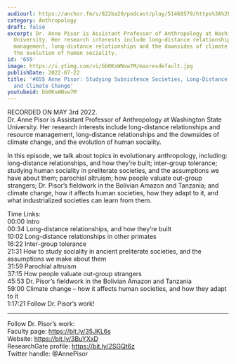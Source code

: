```yaml
---
audiourl: https://anchor.fm/s/822ba20/podcast/play/51468579/https%3A%2F%2Fd3ctxlq1ktw2nl.cloudfront.net%2Fstaging%2F2022-4-3%2F699dc136-7811-a965-cb6b-e1958c337185.m4a
category: Anthropology
draft: false
excerpt: Dr. Anne Pisor is Assistant Professor of Anthropology at Washington State
  University. Her research interests include long-distance relationships and resource
  management, long-distance relationships and the downsides of climate change, and
  the evolution of human sociality.
id: '655'
image: https://i.ytimg.com/vi/bb0KsWNvw7M/maxresdefault.jpg
publishDate: 2022-07-22
title: '#655 Anne Pisor: Studying Subsistence Societies, Long-Distance Relationships,
  and Climate Change'
youtubeid: bb0KsWNvw7M
---
```

<div class="timelinks">

RECORDED ON MAY 3rd 2022.  
Dr. Anne Pisor is Assistant Professor of Anthropology at Washington State University. Her research interests include long-distance relationships and resource management, long-distance relationships and the downsides of climate change, and the evolution of human sociality.

In this episode, we talk about topics in evolutionary anthropology, including: long-distance relationships, and how they’re built; inter-group tolerance; studying human sociality in preliterate societies, and the assumptions we have about them; parochial altruism; how people valuate out-group strangers; Dr. Pisor’s fieldwork in the Bolivian Amazon and Tanzania; and climate change, how it affects human societies, how they adapt to it, and what industrialized societies can learn from them.

Time Links:  
<time>00:00</time> Intro  
<time>00:34</time> Long-distance relationships, and how they’re built  
<time>10:02</time> Long-distance relationships in other primates  
<time>16:22</time> Inter-group tolerance  
<time>21:31</time> How to study sociality in ancient preliterate societies, and the assumptions we make about them  
<time>31:59</time> Parochial altruism  
<time>37:15</time> How people valuate out-group strangers  
<time>45:53</time> Dr. Pisor’s fieldwork in the Bolivian Amazon and Tanzania  
<time>59:00</time> Climate change – how it affects human societies, and how they adapt to it  
<time>1:17:21</time> Follow Dr. Pisor’s work!

---

Follow Dr. Pisor’s work:  
Faculty page: https://bit.ly/35JKL6s  
Website: https://bit.ly/3BuYXxD  
ResearchGate profile: https://bit.ly/2SGQt6z  
Twitter handle: @AnnePisor
</div>

